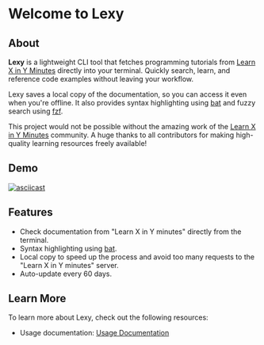 # Welcome to Lexy

## About

**Lexy** is a lightweight CLI tool that fetches programming tutorials from [Learn X in Y Minutes](https://learnxinyminutes.com) directly into your terminal. Quickly search, learn, and reference code examples without leaving your workflow.

Lexy saves a local copy of the documentation, so you can access it even when you're offline. It also provides syntax highlighting using [bat](https://github.com/sharkdp/bat) and fuzzy search using [fzf](https://github.com/junegunn/fzf).

This project would not be possible without the amazing work of the [Learn X in Y Minutes](https://github.com/adambard/learnxinyminutes-docs) community. A huge thanks to all contributors for making high-quality learning resources freely available!

## Demo

[![asciicast](https://asciinema.org/a/717362.svg)](https://asciinema.org/a/717362)

## Features

- Check documentation from "Learn X in Y minutes" directly from the terminal.
- Syntax highlighting using [bat](https://github.com/sharkdp/bat).
- Local copy to speed up the process and avoid too many requests to the "Learn X in Y minutes" server.
- Auto-update every 60 days.

## Learn More

To learn more about Lexy, check out the following resources:

- Usage documentation: [Usage Documentation](./usage.md)